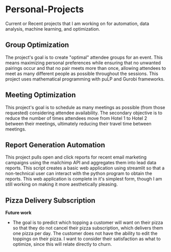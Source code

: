# Personal-Projects
Current or Recent projects that I am working on for automation, data analysis, machine learning, and optimization. 

## Group Optimization 
The project's goal is to create "optimal" attendee groups for an event. This means maximizing personal preferences while ensuring that no unwanted pairings occur and that no pair meets more than once, allowing attendees to meet as many different people as possible throughout the sessions. This project uses mathematical programming with puLP and Gurobi frameworks. 

## Meeting Optimization 
This project's goal is to schedule as many meetings as possible (from those requested) considering attendee availability. The secondary objective is to reduce the number of times attendees move from Hotel 1 to Hotel 2 between their meetings, ultimately reducing their travel time between meetings.

## Report Generation Automation 
This project pulls open and click reports for recent email marketing campaigns using the mailchimp API and aggregates them into lead data reports. This script creates a basic web application using streamlit so that a non-technical user can interact with the python program to obtain the reports. This web application is complete in it's simplest form, though I am still working on making it more aesthetically pleasing. 

## Pizza Delivery Subscription 
**Future work** 
- The goal is to predict which topping a customer will want on their pizza so that they do not cancel their pizza subscription, which delivers them one pizza per day. The customer does not have the ability to edit the toppings on their pizza. I want to consider their satisfaction as what to optimize, since this will relate directly to churn. 
